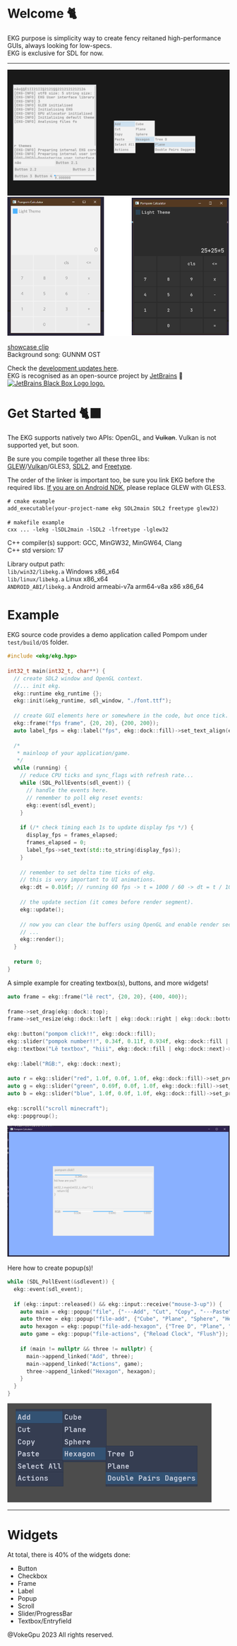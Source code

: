 # Welcome 🐈

EKG purpose is simplicity way to create fency reitaned high-performance GUIs, always looking for low-specs.  
EKG is exclusive for SDL for now.  

---

![Image Text](/splash/splash-shocase-3.0-light-theme.png?raw=true)
![Calc](/splash/splash-calc-showcase.png?raw=true)

[showcase clip](https://github.com/gamedevs-do-apocalipse/gamedevs-do-apocalipse/assets/37088203/5f0cd227-e50d-495c-81a7-76e6155305eb)  
Background song: GUNNM OST 

Check the [development updates here](https://github.com/orgs/gamedevs-do-apocalipse/discussions/5).  
EKG is recognised as an open-source project by [JetBrains](https://www.jetbrains.com/) 🖤  
<a href="https://www.jetbrains.com"> <img src="https://resources.jetbrains.com/storage/products/company/brand/logos/jb_square.png" width="100" height="100" alt="JetBrains Black Box Logo logo."> <a/>

# Get Started 🐈‍⬛

The EKG supports natively two APIs: OpenGL, and ~~Vulkan~~. Vulkan is not supported yet, but soon.

Be sure you compile together all these three libs:  
[GLEW](https://glew.sourceforge.net/)/[Vulkan](https://www.vulkan.org/)/GLES3, [SDL2](https://www.libsdl.org/), and [Freetype](https://freetype.org/).

The order of the linker is important too, be sure you link EKG before the required libs.
[If you are on Android NDK](https://github.com/vokegpu/pompom), please replace GLEW with GLES3.

```
# cmake example
add_executable(your-project-name ekg SDL2main SDL2 freetype glew32)

# makefile example
cxx ... -lekg -lSDL2main -lSDL2 -lfreetype -lglew32
```

C++ compiler(s) support: GCC, MinGW32, MinGW64, Clang  
C++ std version: 17
  
Library output path:   
`lib/win32/libekg.a` Windows x86_x64  
`lib/linux/libekg.a` Linux x86_x64  
`ANDROID_ABI/libekg.a` Android armeabi-v7a arm64-v8a x86 x86_64  

# Example

EKG source code provides a demo application called Pompom under `test/build/OS` folder.

```c++
#include <ekg/ekg.hpp>

int32_t main(int32_t, char**) {
  // create SDL2 window and OpenGL context.
  //... init ekg.
  ekg::runtime ekg_runtime {};
  ekg::init(&ekg_runtime, sdl_window, "./font.ttf");
  
  // create GUI elements here or somewhere in the code, but once tick.
  ekg::frame("fps frame", {20, 20}, {200, 200});
  auto label_fps = ekg::label("fps", ekg::dock::fill)->set_text_align(ekg::dock::center);
  
  /*
   * mainloop of your application/game.
   */
  while (running) {
    // reduce CPU ticks and sync_flags with refresh rate...
    while (SDL_PollEvents(sdl_event)) {
      // handle the events here.
      // remember to poll ekg reset events:
      ekg::event(sdl_event);
    }
    
    if (/* check timing each 1s to update display fps */) {
      display_fps = frames_elapsed;
      frames_elapsed = 0;
      label_fps->set_text(std::to_string(display_fps));
    }
    
    // remember to set delta time ticks of ekg.
    // this is very important to UI animations. 
    ekg::dt = 0.016f; // running 60 fps -> t = 1000 / 60 -> dt = t / 100;
    
    // the update section (it comes before render segment).
    ekg::update();
    
    // now you can clear the buffers using OpenGL and enable render section of ekg.
    // ...
    ekg::render();
  }
  
  return 0;
}
```

A simple example for creating textbox(s), buttons, and more widgets!

```cpp
auto frame = ekg::frame("lê rect", {20, 20}, {400, 400});

frame->set_drag(ekg::dock::top);
frame->set_resize(ekg::dock::left | ekg::dock::right | ekg::dock::bottom);

ekg::button("pompom click!!", ekg::dock::fill);
ekg::slider("pompok number!!", 0.34f, 0.11f, 0.934f, ekg::dock::fill | ekg::dock::next)->set_precision(4);
ekg::textbox("Lê textbox", "hiii", ekg::dock::fill | ekg::dock::next)->set_scaled_height(6);

ekg::label("RGB:", ekg::dock::next);

auto r = ekg::slider("red", 1.0f, 0.0f, 1.0f, ekg::dock::fill)->set_precision(2);
auto g = ekg::slider("green", 0.69f, 0.0f, 1.0f, ekg::dock::fill)->set_precision(2);
auto b = ekg::slider("blue", 1.0f, 0.0f, 1.0f, ekg::dock::fill)->set_precision(2);

ekg::scroll("scroll minecraft");
ekg::popgroup();
```

![Image Text](/splash/clean-white-theme-showcase-code-6.png?raw=true)

Here how to create popup(s)!

```cpp
while (SDL_PollEvent(&sdlevent)) {
  ekg::event(sdl_event);

  if (ekg::input::released() && ekg::input::receive("mouse-3-up")) {
    auto main = ekg::popup("file", {"---Add", "Cut", "Copy", "---Paste", "---Select All", "Actions"});
    auto three = ekg::popup("file-add", {"Cube", "Plane", "Sphere", "Hexagon", "Hexagon"});
    auto hexagon = ekg::popup("file-add-hexagon", {"Tree D", "Plane", "Double Pairs Daggers"});
    auto game = ekg::popup("file-actions", {"Reload Clock", "Flush"});
  
    if (main != nullptr && three != nullptr) {
      main->append_linked("Add", three);
      main->append_linked("Actions", game);
      three->append_linked("Hexagon", hexagon);
    }
  }
}
```

![Image Text](/splash/ekg-2-showcase-popup.png?raw=true)

---

# Widgets

At total, there is 40% of the widgets done:
- Button
- Checkbox
- Frame
- Label
- Popup
- Scroll
- Slider/ProgressBar
- Textbox/Entryfield

@VokeGpu 2023 All rights reserved.
